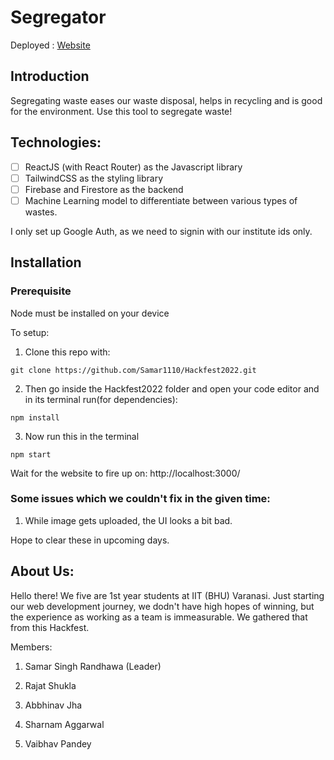 # Segregator
Deployed : [Website](https://segregator-fa038.web.app/)

## Introduction
Segregating waste eases our waste disposal, helps in recycling and is good for the environment. Use this tool to segregate waste!

## Technologies:

- [ ] ReactJS (with React Router) as the Javascript library
- [ ] TailwindCSS as the styling library
- [ ] Firebase and Firestore as the backend
- [ ] Machine Learning model to differentiate between various types of wastes.

I only set up Google Auth, as we need to signin with our institute ids only.

## Installation

### Prerequisite
Node must be installed on your device

To  setup:
1. Clone this repo with:
```
git clone https://github.com/Samar1110/Hackfest2022.git
```
2. Then go inside the Hackfest2022 folder and open your code editor and in its terminal run(for dependencies):
```
npm install
```
3. Now run this in the terminal
```
npm start
```

Wait for the website to fire up on: http://localhost:3000/

### Some issues which we couldn't fix in the given time:
1. While image gets uploaded, the UI looks a bit bad.

Hope to clear these in upcoming days.

## About Us:

Hello there! We five are 1st year students at IIT (BHU) Varanasi. Just starting our web development journey, we dodn't
have high hopes of winning, but the experience as working as a team is immeasurable. We gathered that from this Hackfest.

Members:
1. Samar Singh Randhawa (Leader)
    
2. Rajat Shukla
    
3. Abbhinav Jha
    
4. Sharnam Aggarwal
    
5. Vaibhav Pandey









